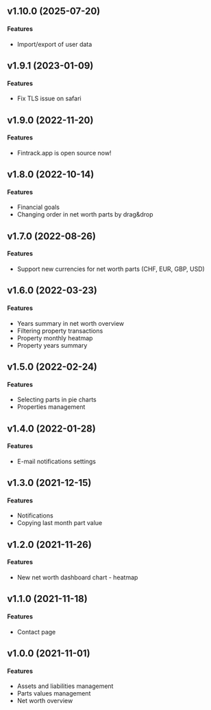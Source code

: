 ## v1.10.0 (2025-07-20)

#### Features

* Import/export of user data

## v1.9.1 (2023-01-09)

#### Features

* Fix TLS issue on safari

## v1.9.0 (2022-11-20)

#### Features

* Fintrack.app is open source now!

## v1.8.0 (2022-10-14)

#### Features

* Financial goals
* Changing order in net worth parts by drag&drop

## v1.7.0 (2022-08-26)

#### Features

* Support new currencies for net worth parts (CHF, EUR, GBP, USD)

## v1.6.0 (2022-03-23)

#### Features

* Years summary in net worth overview
* Filtering property transactions
* Property monthly heatmap
* Property years summary

## v1.5.0 (2022-02-24)

#### Features

* Selecting parts in pie charts
* Properties management

## v1.4.0 (2022-01-28)

#### Features

* E-mail notifications settings

## v1.3.0 (2021-12-15)

#### Features

* Notifications
* Copying last month part value

## v1.2.0 (2021-11-26)

#### Features

* New net worth dashboard chart - heatmap

## v1.1.0 (2021-11-18)

#### Features

* Contact page

## v1.0.0 (2021-11-01)

#### Features

* Assets and liabilities management
* Parts values management
* Net worth overview
